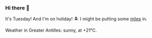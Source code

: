 ### Hi there :wave:

It's Tuesday! And I'm on holiday! :desert_island: I might be putting some [miles](https://www.strava.com/athletes/889963) in.

Weather in Greater Antilles: sunny, at +21°C.
